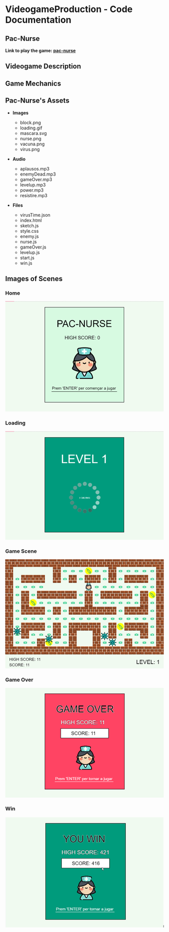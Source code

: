 # VideogameProduction - Code Documentation

## Pac-Nurse
**Link to play the game: [pac-nurse](https://editor.p5js.org/marinaurpi267/full/NOSOekFOf)**


## Videogame Description


## Game Mechanics


## Pac-Nurse's Assets

* **Images**
  * block.png
  * loading.gif
  * mascara.svg
  * nurse.png
  * vacuna.png
  * virus.png

* **Audio**
  * aplausos.mp3
  * enemyDead.mp3
  * gameOver.mp3
  * levelup.mp3
  * power.mp3
  * resistire.mp3

* **Files**
  * virusTime.json
  * index.html
  * sketch.js
  * style.css
  * enemy.js
  * nurse.js
  * gameOver.js
  * levelup.js
  * start.js
  * win.js


## Images of Scenes

### Home
![home](home.PNG)

### Loading
![loading](loading.PNG)

### Game Scene
![level1](GameScene.PNG)

### Game Over 
![gameOver](GameOver.PNG)

### Win 
![win](win.PNG)
